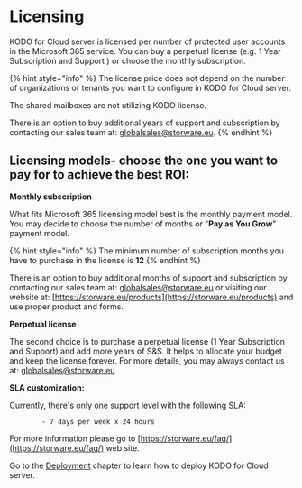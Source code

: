 # Licensing

KODO for Cloud server is licensed per number of protected user accounts in the Microsoft 365 service. You can buy a perpetual license \(e.g. 1 Year Subscription and Support \) or choose the monthly subscription. 

{% hint style="info" %}
The license price does not depend on the number of organizations or tenants you want to configure in KODO for Cloud server. 

The shared mailboxes are not utilizing KODO license.

There is an option to buy additional years of support and subscription by contacting our sales team at: [globalsales@storware.eu](mailto:globalsales@storware.eu).
{% endhint %}

## **Licensing models- choose the one you want to pay for to achieve the best ROI:**

 **Monthly subscription**  
  
What fits Microsoft 365 licensing model best is the monthly payment model. You may decide to choose the number of months or "**Pay as You Grow**" payment model. 

{% hint style="info" %}
 The minimum number of subscription months you have to purchase in the license is **12**
{% endhint %}

There is an option to buy additional months of support and subscription by contacting our sales team at: [globalsales@storware.eu](mailto:globalsales@storware.eu) or visiting our website at: [https://storware.eu/products](https://storware.eu/products) and use proper product and forms.

**Perpetual license**

The second choice is to purchase a perpetual license \(1 Year Subscription and Support\) and add more years of S&S. It helps to allocate your budget and keep the license forever. For more details, you may always contact us at: [globalsales@storware.eu](mailto:globalsales@storware.eu)

**SLA customization:**

Currently, there's only one support level with the following SLA: 

            - 7 days per week x 24 hours 

For more information please go to [https://storware.eu/faq/](https://storware.eu/faq/) web site.

Go to the [Deployment](../deployment/) chapter to learn how to deploy  KODO for Cloud server.

